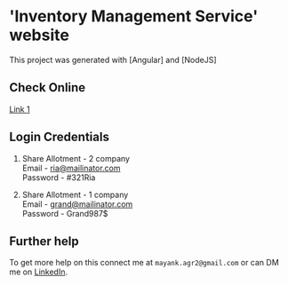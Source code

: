 # 'Inventory Management Service' website

This project was generated with [Angular] and [NodeJS]

## Check Online 

[Link 1](http://mayank.frikis.xyz/git_publish/inventory-mgmt/)

## Login Credentials

1) Share Allotment - 2 company <br />
Email - ria@mailinator.com <br />
Password - #321Ria

2) Share Allotment - 1 company <br />
Email - grand@mailinator.com <br />
Password - Grand987$

## Further help

To get more help on this connect me at `mayank.agr2@gmail.com` or can DM me on [LinkedIn](https://www.linkedin.com/in/mayank-agrawal-59192940/).
